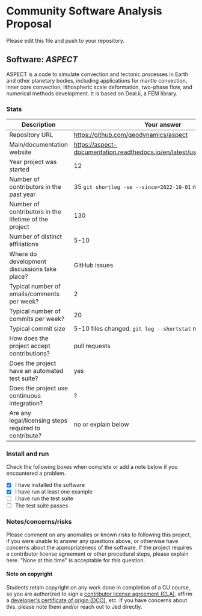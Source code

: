 # Community Software Analysis Proposal
Please edit this file and push to your repository.

## Software: *ASPECT*

ASPECT is a code to simulate convection and tectonic processes in Earth and other planetary bodies, including applications for mantle convection, inner core convection, lithospheric scale deformation, two-phase flow, and numerical methods development.
It is based on Deal.ii, a FEM library.



### Stats

| Description | Your answer |
|---------|-----------|
| Repository URL |  https://github.com/geodynamics/aspect  |
| Main/documentation website |  https://aspect-documentation.readthedocs.io/en/latest/user/install/index.html  |
| Year project was started |  12 |
| Number of contributors in the past year | 35 `git shortlog -se --since=2022-10-01` may be useful |
| Number of contributors in the lifetime of the project | 130  |
| Number of distinct affiliations | 5-10 |
| Where do development discussions take place? | GitHub issues |
| Typical number of emails/comments per week? | 2  |
| Typical number of commits per week? | 20 |
| Typical commit size | 5-10 files changed. `git log --shortstat` may be useful |
| How does the project accept contributions? |   pull requests   |
| Does the project have an automated test suite? | yes |
| Does the project use continuous integration? | ? |
| Are any legal/licensing steps required to contribute? | no or explain below |

### Install and run

Check the following boxes when complete or add a note below if you
encountered a problem.

- [X] I have installed the software
- [X] I have run at least one example
- [ ] I have run the test suite
- [ ] The test suite passes

### Notes/concerns/risks

Please comment on any anomalies or known risks to following this
project, if you were unable to answer any questions above, or
otherwise have concerns about the appropriateness of the software.  If
the project requires a contributor license agreement or other
procedural steps, please explain here.  "None at this time" is
acceptable for this question.

#### Note on copyright
Students retain copyright on any work done in completion of a CU
course, so you are authorized to sign a [contributor license
agreement (CLA)](https://en.wikipedia.org/wiki/Contributor_License_Agreement),
affirm a [developer's certificate of
origin (DCO)](https://en.wikipedia.org/wiki/Developer_Certificate_of_Origin),
etc.  If you have concerns about this, please note them and/or reach
out to Jed directly.
